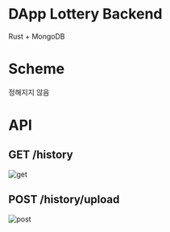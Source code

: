# DApp Lottery Backend

Rust + MongoDB

# Scheme

정해지지 않음

# API

## GET /history

![get](https://user-images.githubusercontent.com/2356749/206677597-a485dbdd-0cd4-4053-9755-5031ff0e9612.png)

## POST /history/upload

![post](https://user-images.githubusercontent.com/2356749/206677588-509f32cd-ff71-43eb-9c2b-4a6be93e7769.png)
